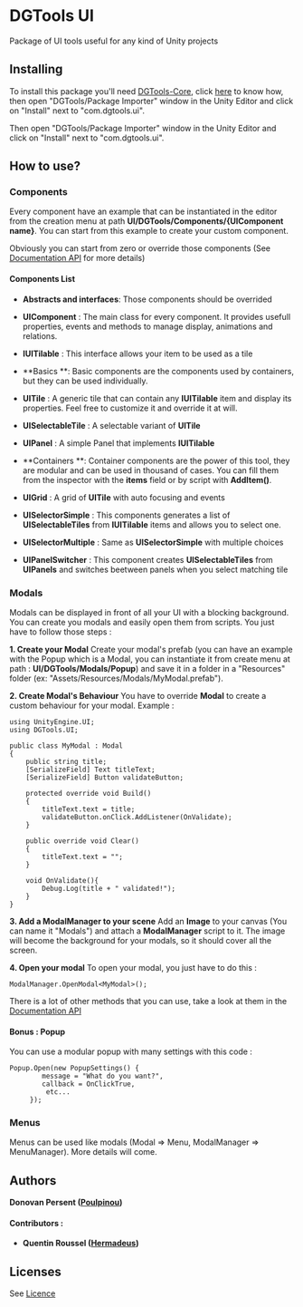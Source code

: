 # DGTools UI

Package of UI tools useful for any kind of Unity projects

## Installing

To install this package you'll need [DGTools-Core](https://github.com/Poulpinou/DGTools-Core), click [here](https://github.com/Poulpinou/DGTools-Core) to know how, then open "DGTools/Package Importer" window in the Unity Editor and click on "Install" next to "com.dgtools.ui".

Then open "DGTools/Package Importer" window in the Unity Editor and click on "Install" next to "com.dgtools.ui".

## How to use?

### Components

Every component have an example that can be instantiated in the editor from the creation menu at path **UI/DGTools/Components/{UIComponent name}**. You can start from this example to create your custom component. 

Obviously you can start from zero or override those components (See [Documentation API](https://poulpinou.github.io/DGTools-UI/annotated.html) for more details)

#### Components List
- **Abstracts and interfaces**:
Those components should be overrided
 - **UIComponent** : The main class for every component. It provides usefull properties, events and methods to manage display, animations and relations.

 - **IUITilable** : This interface allows your item to be used as a tile

- **Basics **:
Basic components are the components used by containers, but they can be used individually.
 - **UITile** : A generic tile that can contain any **IUITilable** item and display its properties. Feel free to customize it and override it at will.

 - **UISelectableTile** : A selectable variant of **UITile**

 - **UIPanel** : A simple Panel that implements **IUITilable**

- **Containers **:
Container components are the power of this tool, they are modular and can be used in thousand of cases. You can fill them from the inspector with the **items** field or by script with **AddItem()**.
 - **UIGrid** : A grid of **UITile** with auto focusing and events

 - **UISelectorSimple** : This components generates a list of **UISelectableTiles** from **IUITilable** items and allows you to select one. 

 - **UISelectorMultiple** : Same as **UISelectorSimple** with multiple choices

 - **UIPanelSwitcher** : This component creates **UISelectableTiles** from **UIPanels** and switches beetween panels when you select matching tile

### Modals
Modals can be displayed in front of all your UI with a blocking background. You can create you modals and easily open them from scripts. You just have to follow those steps :

**1. Create your Modal**
Create your modal's prefab (you can have an example with the Popup which is a Modal, you can instantiate it from create menu at path : **UI/DGTools/Modals/Popup**) and save it in a folder in a "Resources" folder (ex: "Assets/Resources/Modals/MyModal.prefab"). 

**2. Create Modal's Behaviour**
You have to override **Modal** to create a custom behaviour for your modal.
Example : 

```
using UnityEngine.UI;
using DGTools.UI;

public class MyModal : Modal
{
	public string title;
	[SerializeField] Text titleText;
	[SerializeField] Button validateButton;
    
	protected override void Build()
	{
		titleText.text = title;
		validateButton.onClick.AddListener(OnValidate);
	}

	public override void Clear()
	{
		titleText.text = "";
	}

	void OnValidate(){
		Debug.Log(title + " validated!");
	}
}
```

**3. Add a ModalManager to your scene**
Add an **Image** to your canvas (You can name it "Modals") and attach a **ModalManager** script to it. The image will become the background for your modals, so it should cover all the screen.

**4. Open your modal**
To open your modal, you just have to do this : 

```
ModalManager.OpenModal<MyModal>();
```

There is a lot of other methods that you can use, take a look at them in the [Documentation API](https://poulpinou.github.io/DGTools-UI/annotated.html)

#### Bonus : Popup
You can use a modular popup with many settings with this code : 
```
Popup.Open(new PopupSettings() {
		message = "What do you want?",
		callback = OnClickTrue,
		 etc...
	 });
```

### Menus

Menus can be used like modals (Modal => Menu, ModalManager => MenuManager). More details will come.

## Authors

 **Donovan Persent ([Poulpinou](https://github.com/Poulpinou))**

#### Contributors :
-  **Quentin Roussel ([Hermadeus](https://github.com/Hermadeus))**

## Licenses
See [Licence](https://github.com/Poulpinou/DGTools-Core/LICENCE.md)
